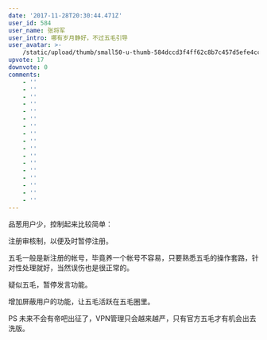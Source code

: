 ```yaml
---
date: '2017-11-28T20:30:44.471Z'
user_id: 584
user_name: 张将军
user_intro: 哪有岁月静好，不过五毛引导
user_avatar: >-
    /static/upload/thumb/small50-u-thumb-584dccd3f4ff62c8b7c457d5efe4cce4644294041c7.png
upvote: 17
downvote: 0
comments:
    - ''
    - ''
    - ''
    - ''
    - ''
    - ''
    - ''
    - ''
    - ''
    - ''
    - ''
    - ''
    - ''
    - ''
    - ''
    - ''
    - ''
---
```


品葱用户少，控制起来比较简单：

注册审核制，以便及时暂停注册。

五毛一般是新注册的帐号，毕竟养一个帐号不容易，只要熟悉五毛的操作套路，针对性处理就好，当然误伤也是很正常的。

疑似五毛，暂停发言功能。

增加屏蔽用户的功能，让五毛活跃在五毛圈里。

PS 未来不会有帝吧出征了，VPN管理只会越来越严，只有官方五毛才有机会出去洗版。
